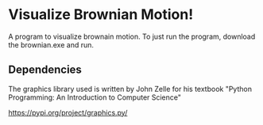 # Visualize Brownian Motion!

A program to visualize brownain motion.
To just run the program, download the brownian.exe and run.

## Dependencies

The graphics library used is written by John Zelle for his textbook "Python Programming: An Introduction to Computer Science"

https://pypi.org/project/graphics.py/
